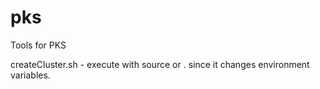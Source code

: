 # pks

Tools for PKS

createCluster.sh - execute with source or . since it changes environment variables. 
